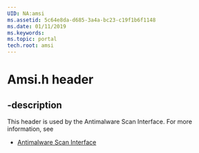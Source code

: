 ```yaml
---
UID: NA:amsi
ms.assetid: 5c64e8da-d685-3a4a-bc23-c19f1b6f1148
ms.date: 01/11/2019
ms.keywords: 
ms.topic: portal
tech.root: amsi
---
```


# Amsi.h header

## -description

This header is used by the Antimalware Scan Interface. For more information, see

- [Antimalware Scan Interface](../_amsi/index.md)
<br/>

